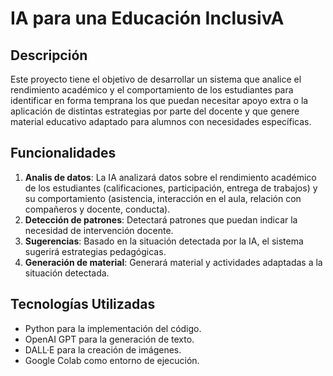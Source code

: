 # IA para una Educación InclusivA

## Descripción
Este proyecto tiene el objetivo de desarrollar un sistema que analice el rendimiento académico y el comportamiento de los estudiantes para identificar en forma temprana los que puedan necesitar apoyo extra o la aplicación de distintas estrategias por parte del docente y que genere material educativo adaptado para alumnos con necesidades específicas.

## Funcionalidades
1) **Analis de datos**: La IA analizará datos sobre el rendimiento académico de los estudiantes (calificaciones, participación, entrega de trabajos) y su comportamiento (asistencia, interacción en el aula, relación con compañeros y docente, conducta).
2) **Detección de patrones**: Detectará patrones que puedan indicar la necesidad de intervención docente.
4) **Sugerencias**: Basado en la situación detectada por la IA, el sistema sugerirá estrategias pedagógicas.
5) **Generación de material**: Generará material y actividades adaptadas a la situación detectada.

## Tecnologías Utilizadas
- Python para la implementación del código.
- OpenAI GPT para la generación de texto.
- DALL·E para la creación de imágenes.
- Google Colab como entorno de ejecución.
